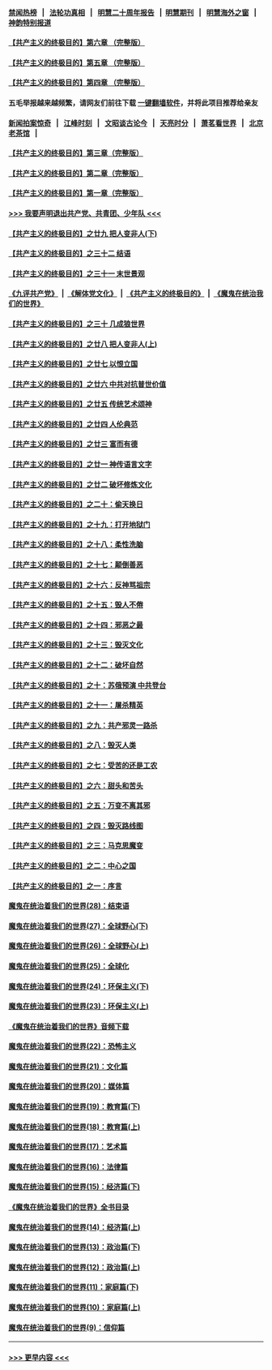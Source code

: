 #### [禁闻热榜](热点新闻.md?=0)  &nbsp;&nbsp;|&nbsp;&nbsp; [法轮功真相](https://github.com/gfw-breaker/truth/blob/master/README.md?=0) &nbsp;&nbsp;|&nbsp;&nbsp; [明慧二十周年报告](https://github.com/gfw-breaker/mh-reports/blob/master/README.md?=0) &nbsp;&nbsp;|&nbsp;&nbsp;[明慧期刊](https://github.com/gfw-breaker/mh-qikan) &nbsp;&nbsp;|&nbsp;&nbsp; [明慧海外之窗](https://github.com/gfw-breaker/mh-news/blob/master/README.md?=0) &nbsp;&nbsp;|&nbsp;&nbsp; [神韵特别报道](https://github.com/gfw-breaker/mh-news/blob/master/shenyun.md?=0)
#### [【共产主义的终极目的】第六章 （完整版）](../pages/nsc422/n11428913.md?t=03061602) 
#### [【共产主义的终极目的】第五章 （完整版）](../pages/nsc422/n11428912.md?t=03061602) 
#### [【共产主义的终极目的】第四章 （完整版）](../pages/nsc422/n11428907.md?t=03061602) 
#### 五毛举报越来越频繁，请网友们前往下载 [一键翻墙软件](https://github.com/gfw-breaker/ssr-accounts)，并将此项目推荐给亲友
#### [新闻拍案惊奇](https://github.com/gfw-breaker/banned-news/blob/master/pages/link4.md) &nbsp;&nbsp;|&nbsp;&nbsp; [江峰时刻](https://github.com/gfw-breaker/banned-news/blob/master/pages/link4.md) &nbsp;&nbsp;|&nbsp;&nbsp; [文昭谈古论今](https://github.com/gfw-breaker/banned-news/blob/master/pages/link4.md) &nbsp;&nbsp;|&nbsp;&nbsp; [天亮时分](https://github.com/gfw-breaker/banned-news/blob/master/pages/link4.md) &nbsp;&nbsp;|&nbsp;&nbsp; [萧茗看世界](https://github.com/gfw-breaker/banned-news/blob/master/pages/link4.md) &nbsp;&nbsp;|&nbsp;&nbsp; [北京老茶馆](https://github.com/gfw-breaker/banned-news/blob/master/pages/link4.md) &nbsp;&nbsp;|&nbsp;&nbsp; 
#### [【共产主义的终极目的】第三章（完整版）](../pages/nsc422/n11428848.md?t=03061602) 
#### [【共产主义的终极目的】第二章（完整版）](../pages/nsc422/n11428831.md?t=03061602) 
#### [【共产主义的终极目的】第一章（完整版）](../pages/nsc422/n11417651.md?t=03061602) 
#### [>>> 我要声明退出共产党、共青团、少年队 <<<](https://github.com/begood0513/goodnews/blob/master/quit/letter.md) 
#### [【共产主义的终极目的】之廿九 把人变非人(下)](../pages/nsc422/n11344140.md?t=03061602) 
#### [【共产主义的终极目的】之三十二 结语](../pages/nsc422/n11360535.md?t=03061602) 
#### [【共产主义的终极目的】之三十一 末世景观](../pages/nsc422/n11351129.md?t=03061602) 
#### [《九评共产党》](https://github.com/begood0513/9ping.md/blob/master/README.md) &nbsp;|&nbsp; [《解体党文化》](../../../../jtdwh.md/blob/master/README.md)  &nbsp;|&nbsp; [《共产主义的终极目的》](../../../../gczydzjmd.md/blob/master/README.md) &nbsp;|&nbsp; [《魔鬼在统治我们的世界》](../../../../mgztzwmdsj.md/blob/master/README.md) 
#### [【共产主义的终极目的】之三十 几成狼世界](../pages/nsc422/n11348280.md?t=03061602) 
#### [【共产主义的终极目的】之廿八 把人变非人(上)](../pages/nsc422/n11340492.md?t=03061602) 
#### [【共产主义的终极目的】之廿七 以恨立国](../pages/nsc422/n11336944.md?t=03061602) 
#### [【共产主义的终极目的】之廿六 中共对抗普世价值](../pages/nsc422/n11324785.md?t=03061602) 
#### [【共产主义的终极目的】之廿五 传统艺术颂神](../pages/nsc422/n11296396.md?t=03061602) 
#### [【共产主义的终极目的】之廿四 人伦典范](../pages/nsc422/n11296397.md?t=03061602) 
#### [【共产主义的终极目的】之廿三 富而有德](../pages/nsc422/n11283598.md?t=03061602) 
#### [【共产主义的终极目的】之廿一 神传语言文字](../pages/nsc422/n11263265.md?t=03061602) 
#### [【共产主义的终极目的】之廿二 破坏修炼文化](../pages/nsc422/n11245728.md?t=03061602) 
#### [【共产主义的终极目的】之二十：偷天换日](../pages/nsc422/n11238846.md?t=03061602) 
#### [【共产主义的终极目的】之十九：打开地狱门](../pages/nsc422/n11206376.md?t=03061602) 
#### [【共产主义的终极目的】之十八：柔性洗脑](../pages/nsc422/n11199994.md?t=03061602) 
#### [【共产主义的终极目的】之十七：颠倒善恶](../pages/nsc422/n11179782.md?t=03061602) 
#### [【共产主义的终极目的】之十六：反神骂祖宗](../pages/nsc422/n11166798.md?t=03061602) 
#### [【共产主义的终极目的】之十五：毁人不倦](../pages/nsc422/n11166792.md?t=03061602) 
#### [【共产主义的终极目的】之十四：邪恶之最](../pages/nsc422/n11150249.md?t=03061602) 
#### [【共产主义的终极目的】之十三：毁灭文化](../pages/nsc422/n11135227.md?t=03061602) 
#### [【共产主义的终极目的】之十二：破坏自然](../pages/nsc422/n11135214.md?t=03061602) 
#### [【共产主义的终极目的】之十：苏俄预演 中共登台](../pages/nsc422/n11118424.md?t=03061602) 
#### [【共产主义的终极目的】之十一：屠杀精英](../pages/nsc422/n11118442.md?t=03061602) 
#### [【共产主义的终极目的】之九：共产邪灵一路杀](../pages/nsc422/n11114139.md?t=03061602) 
#### [【共产主义的终极目的】之八：毁灭人类](../pages/nsc422/n11108503.md?t=03061602) 
#### [【共产主义的终极目的】之七：受苦的还是工农](../pages/nsc422/n11101809.md?t=03061602) 
#### [【共产主义的终极目的】之六：甜头和苦头](../pages/nsc422/n11096971.md?t=03061602) 
#### [【共产主义的终极目的】之五：万变不离其邪](../pages/nsc422/n11091285.md?t=03061602) 
#### [【共产主义的终极目的】之四：毁灭路线图](../pages/nsc422/n11086284.md?t=03061602) 
#### [【共产主义的终极目的】之三：马克思魔变](../pages/nsc422/n11061941.md?t=03061602) 
#### [【共产主义的终极目的】之二：中心之国](../pages/nsc422/n11047728.md?t=03061602) 
#### [【共产主义的终极目的】之一：序言](../pages/nsc422/n11086077.md?t=03061602) 
#### [魔鬼在统治着我们的世界(28)：结束语](../pages/nsc422/n10936246.md?t=03061602) 
#### [魔鬼在统治着我们的世界(27)：全球野心(下)](../pages/nsc422/n10928319.md?t=03061602) 
#### [魔鬼在统治着我们的世界(26)：全球野心(上)](../pages/nsc422/n10900318.md?t=03061602) 
#### [魔鬼在统治着我们的世界(25)：全球化](../pages/nsc422/n10788205.md?t=03061602) 
#### [魔鬼在统治着我们的世界(24)：环保主义(下)](../pages/nsc422/n10695307.md?t=03061602) 
#### [魔鬼在统治着我们的世界(23)：环保主义(上)](../pages/nsc422/n10688613.md?t=03061602) 
#### [《魔鬼在统治着我们的世界》音频下载](../pages/nsc422/n10635553.md?t=03061602) 
#### [魔鬼在统治着我们的世界(22)：恐怖主义](../pages/nsc422/n10614727.md?t=03061602) 
#### [魔鬼在统治着我们的世界(21)：文化篇](../pages/nsc422/n10597706.md?t=03061602) 
#### [魔鬼在统治着我们的世界(20)：媒体篇](../pages/nsc422/n10586579.md?t=03061602) 
#### [魔鬼在统治着我们的世界(19)：教育篇(下)](../pages/nsc422/n10564808.md?t=03061602) 
#### [魔鬼在统治着我们的世界(18)：教育篇(上)](../pages/nsc422/n10526970.md?t=03061602) 
#### [魔鬼在统治着我们的世界(17)：艺术篇](../pages/nsc422/n10499093.md?t=03061602) 
#### [魔鬼在统治着我们的世界(16)：法律篇](../pages/nsc422/n10485969.md?t=03061602) 
#### [魔鬼在统治着我们的世界(15)：经济篇(下)](../pages/nsc422/n10469975.md?t=03061602) 
#### [《魔鬼在统治着我们的世界》全书目录](../pages/nsc422/n10464261.md?t=03061602) 
#### [魔鬼在统治着我们的世界(14)：经济篇(上)](../pages/nsc422/n10457370.md?t=03061602) 
#### [魔鬼在统治着我们的世界(13)：政治篇(下)](../pages/nsc422/n10448270.md?t=03061602) 
#### [魔鬼在统治着我们的世界(12)：政治篇(上)](../pages/nsc422/n10444576.md?t=03061602) 
#### [魔鬼在统治着我们的世界(11)：家庭篇(下)](../pages/nsc422/n10440961.md?t=03061602) 
#### [魔鬼在统治着我们的世界(10)：家庭篇(上)](../pages/nsc422/n10435448.md?t=03061602) 
#### [魔鬼在统治着我们的世界(9)：信仰篇](../pages/nsc422/n10432159.md?t=03061602) 

----
#### [ >>> 更早内容 <<< ](../indexes/nsc422-earlier.md)
